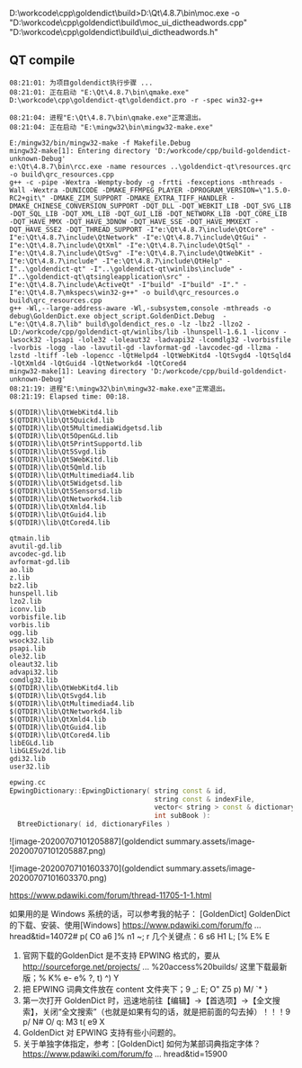 



D:\workcode\cpp\goldendict\build>D:\Qt\4.8.7\bin\moc.exe -o "D:\workcode\cpp\goldendict\build\moc_ui_dictheadwords.cpp"    "D:\workcode\cpp\goldendict\build\ui_dictheadwords.h"







## QT compile

```
08:21:01: 为项目goldendict执行步骤 ...
08:21:01: 正在启动 "E:\Qt\4.8.7\bin\qmake.exe" D:\workcode\cpp\goldendict-qt\goldendict.pro -r -spec win32-g++

08:21:04: 进程"E:\Qt\4.8.7\bin\qmake.exe"正常退出。
08:21:04: 正在启动 "E:\mingw32\bin\mingw32-make.exe" 

E:/mingw32/bin/mingw32-make -f Makefile.Debug
mingw32-make[1]: Entering directory 'D:/workcode/cpp/build-goldendict-unknown-Debug'
e:\Qt\4.8.7\bin\rcc.exe -name resources ..\goldendict-qt\resources.qrc -o build\qrc_resources.cpp
g++ -c -pipe -Wextra -Wempty-body -g -frtti -fexceptions -mthreads -Wall -Wextra -DUNICODE -DMAKE_FFMPEG_PLAYER -DPROGRAM_VERSION=\"1.5.0-RC2+git\" -DMAKE_ZIM_SUPPORT -DMAKE_EXTRA_TIFF_HANDLER -DMAKE_CHINESE_CONVERSION_SUPPORT -DQT_DLL -DQT_WEBKIT_LIB -DQT_SVG_LIB -DQT_SQL_LIB -DQT_XML_LIB -DQT_GUI_LIB -DQT_NETWORK_LIB -DQT_CORE_LIB -DQT_HAVE_MMX -DQT_HAVE_3DNOW -DQT_HAVE_SSE -DQT_HAVE_MMXEXT -DQT_HAVE_SSE2 -DQT_THREAD_SUPPORT -I"e:\Qt\4.8.7\include\QtCore" -I"e:\Qt\4.8.7\include\QtNetwork" -I"e:\Qt\4.8.7\include\QtGui" -I"e:\Qt\4.8.7\include\QtXml" -I"e:\Qt\4.8.7\include\QtSql" -I"e:\Qt\4.8.7\include\QtSvg" -I"e:\Qt\4.8.7\include\QtWebKit" -I"e:\Qt\4.8.7\include" -I"e:\Qt\4.8.7\include\QtHelp" -I"..\goldendict-qt" -I"..\goldendict-qt\winlibs\include" -I"..\goldendict-qt\qtsingleapplication\src" -I"e:\Qt\4.8.7\include\ActiveQt" -I"build" -I"build" -I"." -I"e:\Qt\4.8.7\mkspecs\win32-g++" -o build\qrc_resources.o build\qrc_resources.cpp
g++ -Wl,--large-address-aware -Wl,-subsystem,console -mthreads -o debug\GoldenDict.exe object_script.GoldenDict.Debug  -L"e:\Qt\4.8.7\lib" build\goldendict_res.o -lz -lbz2 -llzo2 -LD:/workcode/cpp/goldendict-qt/winlibs/lib -lhunspell-1.6.1 -liconv -lwsock32 -lpsapi -lole32 -loleaut32 -ladvapi32 -lcomdlg32 -lvorbisfile -lvorbis -logg -lao -lavutil-gd -lavformat-gd -lavcodec-gd -llzma -lzstd -ltiff -leb -lopencc -lQtHelpd4 -lQtWebKitd4 -lQtSvgd4 -lQtSqld4 -lQtXmld4 -lQtGuid4 -lQtNetworkd4 -lQtCored4 
mingw32-make[1]: Leaving directory 'D:/workcode/cpp/build-goldendict-unknown-Debug'
08:21:19: 进程"E:\mingw32\bin\mingw32-make.exe"正常退出。
08:21:19: Elapsed time: 00:18.
```





```
$(QTDIR)\lib\QtWebKitd4.lib
$(QTDIR)\lib\Qt5Quickd.lib
$(QTDIR)\lib\Qt5MultimediaWidgetsd.lib
$(QTDIR)\lib\Qt5OpenGLd.lib
$(QTDIR)\lib\Qt5PrintSupportd.lib
$(QTDIR)\lib\Qt5Svgd.lib
$(QTDIR)\lib\Qt5WebKitd.lib
$(QTDIR)\lib\Qt5Qmld.lib
$(QTDIR)\lib\QtMultimediad4.lib
$(QTDIR)\lib\Qt5Widgetsd.lib
$(QTDIR)\lib\Qt5Sensorsd.lib
$(QTDIR)\lib\QtNetworkd4.lib
$(QTDIR)\lib\QtXmld4.lib
$(QTDIR)\lib\QtGuid4.lib
$(QTDIR)\lib\QtCored4.lib
```



```
qtmain.lib
avutil-gd.lib
avcodec-gd.lib
avformat-gd.lib
ao.lib
z.lib
bz2.lib
hunspell.lib
lzo2.lib
iconv.lib
vorbisfile.lib
vorbis.lib
ogg.lib
wsock32.lib
psapi.lib
ole32.lib
oleaut32.lib
advapi32.lib
comdlg32.lib
$(QTDIR)\lib\QtWebKitd4.lib
$(QTDIR)\lib\QtSvgd4.lib
$(QTDIR)\lib\QtMultimediad4.lib
$(QTDIR)\lib\QtNetworkd4.lib
$(QTDIR)\lib\QtXmld4.lib
$(QTDIR)\lib\QtGuid4.lib
$(QTDIR)\lib\QtCored4.lib
libEGLd.lib
libGLESv2d.lib
gdi32.lib
user32.lib
```







```c++
epwing.cc
EpwingDictionary::EpwingDictionary( string const & id,
                                    string const & indexFile,
                                    vector< string > const & dictionaryFiles,
                                    int subBook ):
  BtreeDictionary( id, dictionaryFiles )
```





![image-20200707101205887](goldendict summary.assets/image-20200707101205887.png)

![image-20200707101603370](goldendict summary.assets/image-20200707101603370.png)



https://www.pdawiki.com/forum/thread-11705-1-1.html




如果用的是 Windows 系统的话，可以参考我的帖子： [GoldenDict] GoldenDict 的下载、安装、使用[Windows] https://www.pdawiki.com/forum/fo ... hread&tid=14072# p( C0 a6 ]% n1 ~; r
几个关键点：6 s6 H1 L; [% E% E
1. 官网下载的GoldenDict 是不支持 EPWING 格式的，要从 http://sourceforge.net/projects/ ... %20access%20builds/ 这里下载最新版；% K% e- e% ?, t) ^) Y
2. 把 EPWING 词典文件放在 content 文件夹下；9 _: E; O" Z5 p) M/ `* }
3. 第一次打开 GoldenDict 时，迅速地前往【编辑】->【首选项】->【全文搜索】，关闭“全文搜索”（也就是如果有勾的话，就是把前面的勾去掉）！！！9 p/ N# O/ q: M3 t( e9 X
4. GoldenDict 对 EPWING 支持有些小问题的。
5. 关于单独字体指定，参考：[GoldenDict] 如何为某部词典指定字体？ https://www.pdawiki.com/forum/fo ... hread&tid=15900

